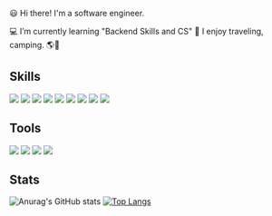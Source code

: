 😃 Hi there! I'm a software engineer.

💻 I’m currently learning "Backend Skills and CS"
🧡 I enjoy traveling, camping. 🌎🛫

## Skills
<div>
<img src="https://img.shields.io/badge/Spring-6DB33F?style=plastic&logo=Spring&logoColor=white"/>
<img src="https://img.shields.io/badge/Spring%20Boot-6DB33F?style=plastic&logo=Spring%20boot&logoColor=white"/>
<img src="https://img.shields.io/badge/Java-57BCAD?style=plastic&logo=&logoColor=white"/>
<img src="https://img.shields.io/badge/gradle-02303A?style=plastic&logo=gradle&logoColor=white"/>
<img src="https://img.shields.io/badge/Maven-C71A36?style=plastic&logo=apachemaven&logoColor=white"/>
<img src="https://img.shields.io/badge/JSP-F7DF1E?style=plastic&logo=&logoColor=white"/>
<img src="https://img.shields.io/badge/jQuery-0769AD?style=plastic&logo=jQuery&logoColor=white"/>
<img src="https://img.shields.io/badge/MariaDB-003545?style=plastic&logo=MariaDB&logoColor=white"/>
<img src="https://img.shields.io/badge/Oracle-F80000?style=plastic&logo=Oracle&logoColor=white"/>
</div>

## Tools
<div>
<img src="https://img.shields.io/badge/intellij%20IDEA-000000?style=plastic&logo=intellijidea&logoColor=white"/>
<img src="https://img.shields.io/badge/eclipse-2C2255?style=plastic&logo=eclipseide&logoColor=white"/>
<img src="https://img.shields.io/badge/Visual%20Studio%20Code-007ACC?style=plastic&logo=visualstudiocode&logoColor=white"/>
<img src="https://img.shields.io/badge/git-05032?style=plastic&logo=git&logoColor=white"/>
</div>
  
## Stats
![Anurag's GitHub stats](https://github-readme-stats.vercel.app/api?username=anuraghazra&theme=cobalt&show_icons=true)
[![Top Langs](https://github-readme-stats.vercel.app/api/top-langs/?username=dev-jinius&theme=tokyonight&show_icons=true)](https://github.com/anuraghazra/github-readme-stats)
